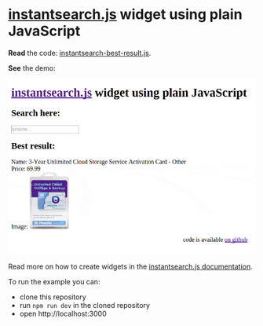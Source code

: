 # [instantsearch.js](https://community.algolia.com/instantsearch.js/) widget using plain JavaScript

[demo]: ./demo.gif

**Read** the code: [instantsearch-best-result.js](./instantsearch-best-result.js).

**See** the demo:

![Demo of the widget][demo]

Read more on how to create widgets in
the [instantsearch.js documentation](https://community.algolia.com/instantsearch.js/documentation/#custom-widgets).

To run the example you can:
  + clone this repository
  + run `npm run dev` in the cloned repository
  + open http://localhost:3000

